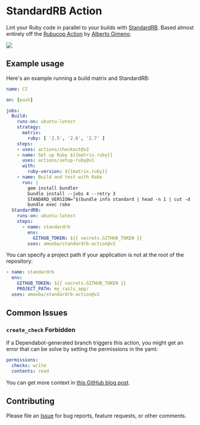 # StandardRB Action

Lint your Ruby code in parallel to your builds with [StandardRB](https://github.com/testdouble/standard).
Based almost entirely off the [Rubucop Action](https://github.com/gimenete/rubocop-action) by [Alberto Gimeno](https://github.com/gimenete).

![](docs/images/screenshot.png)

## Example usage

Here's an example running a build matrix and StandardRB:

```yml
name: CI

on: [push]

jobs:
  Build:
    runs-on: ubuntu-latest
    strategy:
      matrix:
        ruby: [ '2.5', '2.6', '2.7' ]
    steps:
    - uses: actions/checkout@v2
    - name: Set up Ruby ${{matrix.ruby}}
      uses: actions/setup-ruby@v1
      with:
        ruby-version: ${{matrix.ruby}}
    - name: Build and test with Rake
      run: |
        gem install bundler
        bundle install --jobs 4 --retry 3
        STANDARD_VERSION="$(bundle info standard | head -n 1 | cut -d '(' -f2 | cut -d ')' -f1 | xargs)"
        bundle exec rake
  StandardRB:
    runs-on: ubuntu-latest
    steps:
      - name: standardrb
        env:
          GITHUB_TOKEN: ${{ secrets.GITHUB_TOKEN }}
        uses: amoeba/standardrb-action@v2
```

You can specify a project path if your application is not at the root of the
repository:

```yml
- name: standardrb
  env:
    GITHUB_TOKEN: ${{ secrets.GITHUB_TOKEN }}
    PROJECT_PATH: my_rails_app/
  uses: amoeba/standardrb-action@v2
```

## Common Issues

### `create_check` Forbidden

If a Dependabot-generated branch triggers this action, you might get an error that can be solve by setting the permissions in the yaml:

```yaml
permissions:
  checks: write
  contents: read
```

You can get more context in [this GitHub blog post](https://github.blog/changelog/2021-10-06-github-actions-workflows-triggered-by-dependabot-prs-will-respect-permissions-key-in-workflows/).

## Contributing

Please file an [Issue](https://github.com/amoeba/standardrb-action) for bug reports, feature requests, or other comments.
